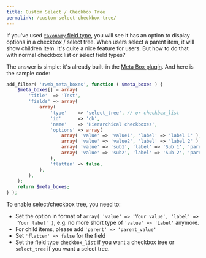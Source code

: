 ```yaml
---
title: Custom Select / Checkbox Tree
permalink: /custom-select-checkbox-tree/
---
```


If you've used [`taxonomy` field type](/register-fields/), you will see it has an option to display options in a checkbox / select tree. When users select a parent item, it will show children item. It's quite a nice feature for users. But how to do that with normal checkbox list or select field types?

The answer is simple: it's already built-in the [Meta Box plugin](https://metabox.io). And here is the sample code:

```php
add_filter( 'rwmb_meta_boxes', function ( $meta_boxes ) {
	$meta_boxes[] = array(
		'title'  => 'Test',
		'fields' => array(
			array(
				'type'    => 'select_tree', // or checkbox_list
				'id'      => 'cb',
				'name'    => 'Hierarchical checkboxes',
				'options' => array(
					array( 'value' => 'value1', 'label' => 'label 1' ),
					array( 'value' => 'value2', 'label' => 'label 2' ),
					array( 'value' => 'sub1', 'label' => 'Sub 1', 'parent' => 'value1' ),
					array( 'value' => 'sub2', 'label' => 'Sub 2', 'parent' => 'value1' ),
				),
				'flatten' => false,
			),
		),
	);
	return $meta_boxes;
} );
```

To enable select/checkbox tree, you need to:

- Set the option in format of `array( 'value' => 'Your value', 'label' => 'Your label' )`, e.g. no more short type of `'value' => 'Label'` anymore.
- For child items, please add `'parent' => 'parent_value'`
- Set `'flatten' => false` for the field
- Set the field type `checkbox_list` if you want a checkbox tree or `select_tree` if you want a select tree.